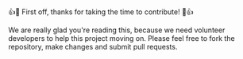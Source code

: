 👍🎉 First off, thanks for taking the time to contribute! 🎉👍

We are really glad you're reading this, because we need volunteer developers to help this project moving on. Please feel free to fork the repository, make changes and submit pull requests. 
